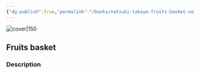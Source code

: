 ```yaml
---
{"dg-publish":true,"permalink":"/books/natsuki-takaya-fruits-basket-volume-19/","title":"\"Fruits basket\"","tags":["manga","Fantasy","romance"]}
---
```




![cover|150](http://books.google.com/books/content?id=yM69PwAACAAJ&printsec=frontcover&img=1&zoom=1&source=gbs_api)

## Fruits basket

### Description


```